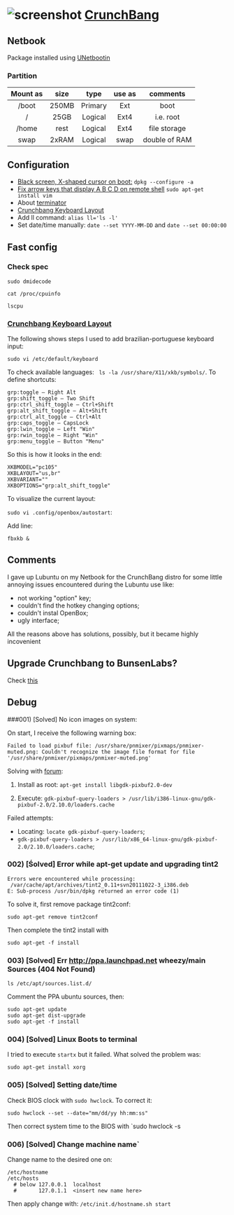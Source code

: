 # ![screenshot](http://crunchbang.org/forums/img/avatars/33708.png?m=1375747940) [CrunchBang](http://crunchbang.org/)

## Netbook
Package installed using [UNetbootin](http://unetbootin.sourceforge.net/)

### Partition

| Mount as | size | type | use as | comments |
|:--------:|:----:|:----:|:------:|:--------:|
| /boot | 250MB | Primary | Ext | boot |
| / | 25GB | Logical | Ext4 | i.e. root |
| /home | rest | Logical | Ext4 | file storage |
| swap | 2xRAM | Logical | swap | double of RAM |

## Configuration

* [Black screen, X-shaped cursor on boot:](http://crunchbang.org/forums/viewtopic.php?id=24461&p=3)
``dpkg --configure -a``
* [Fix arrow keys that display A B C D on remote shell](http://vim.wikia.com/wiki/Fix_arrow_keys_that_display_A_B_C_D_on_remote_shell)
``sudo apt-get install vim``
* About [terminator](http://ubuntuforums.org/showthread.php?t=920717)
* [Crunchbang Keyboard Layout](https://blogs.fsfe.org/t.kandler/2013/11/20/crunchbang-keyboard-layout/)
* Add ll command: ``alias ll='ls -l'``
* Set date/time manually: `date --set YYYY-MM-DD` and `date --set 00:00:00`

## Fast config

### Check spec

`sudo dmidecode`

`cat /proc/cpuinfo`

`lscpu`

### [Crunchbang Keyboard Layout](https://blogs.fsfe.org/t.kandler/2013/11/20/crunchbang-keyboard-layout/)

The following shows steps I used to add brazilian-portuguese keyboard input:

``sudo vi /etc/default/keyboard``

To check available languages: `` ls -la /usr/share/X11/xkb/symbols/``. To define shortcuts:

	grp:toggle – Right Alt
	grp:shift_toggle – Two Shift
	grp:ctrl_shift_toggle – Ctrl+Shift
	grp:alt_shift_toggle – Alt+Shift
	grp:ctrl_alt_toggle – Ctrl+Alt
	grp:caps_toggle – CapsLock
	grp:lwin_toggle – Left "Win"
	grp:rwin_toggle – Right "Win"
	grp:menu_toggle – Button "Menu"

So this is how it looks in the end:

	XKBMODEL="pc105"
	XKBLAYOUT="us,br"
	XKBVARIANT=""
	XKBOPTIONS="grp:alt_shift_toggle"
	
To visualize the current layout: 

``sudo vi .config/openbox/autostart``:

Add line:

``fbxkb &``

## Comments

I gave up Lubuntu on my Netbook for the CrunchBang distro for some little annoying issues encountered during the Lubuntu use like:

* not working "option" key;
* couldn't find the hotkey changing options;
* couldn't instal OpenBox;
* ugly interface;

All the reasons above has solutions, possibly, but it became highly incovenient

## Upgrade Crunchbang to BunsenLabs?

Check [this](http://crunchbang.org/forums/viewtopic.php?id=39730)

## Debug

###001) [Solved] No icon images on system:

On start, I receive the following warning box:

``Failed to load pixbuf file: /usr/share/pnmixer/pixmaps/pnmixer-muted.png: Couldn't recognize the image file format for file '/usr/share/pnmixer/pixmaps/pnmixer-muted.png'``

Solving with [forum](http://ubuntuforums.org/showthread.php?t=2111470):

1) Install as root: ``apt-get install libgdk-pixbuf2.0-dev``

2) Execute: ``gdk-pixbuf-query-loaders > /usr/lib/i386-linux-gnu/gdk-pixbuf-2.0/2.10.0/loaders.cache``

Failed attempts:

* Locating: ``locate gdk-pixbuf-query-loaders``;
* ``gdk-pixbuf-query-loaders > /usr/lib/x86_64-linux-gnu/gdk-pixbuf-2.0/2.10.0/loaders.cache``;

### 002) [Śolved] Error while apt-get update and upgrading tint2

	Errors were encountered while processing:
	 /var/cache/apt/archives/tint2_0.11+svn20111022-3_i386.deb
	E: Sub-process /usr/bin/dpkg returned an error code (1)

To solve it, first remove package tint2conf:

	sudo apt-get remove tint2conf
	
Then complete the tint2 install with 

	sudo apt-get -f install

### 003) [Solved] Err http://ppa.launchpad.net wheezy/main Sources (404  Not Found)

	ls /etc/apt/sources.list.d/

Comment the PPA ubuntu sources, then:

	sudo apt-get update
	sudo apt-get dist-upgrade
	sudo apt-get -f install

### 004) [Solved] Linux Boots to terminal

I tried to execute `startx` but it failed. What solved the problem was:

	sudo apt-get install xorg

### 005) [Solved] Setting date/time

Check BIOS clock with `sudo hwclock`. To correct it:

	sudo hwclock --set --date="mm/dd/yy hh:mm:ss"

Then correct system time to the BIOS with `sudo hwclock -s

### 006) [Solved] Change machine name`

Change name to the desired one on:

	/etc/hostname
	/etc/hosts
	  # below 127.0.0.1  localhost
	  #       127.0.1.1  <insert new name here>

Then apply change with: `/etc/init.d/hostname.sh start`
